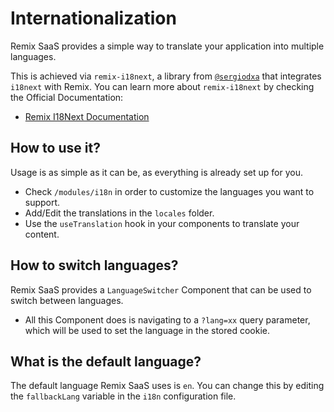 # Internationalization

Remix SaaS provides a simple way to translate your application into multiple languages.

This is achieved via `remix-i18next`, a library from [`@sergiodxa`](https://github.com/sergiodxa) that integrates `i18next` with Remix. You can learn more about `remix-i18next` by checking the Official Documentation:

- [Remix I18Next Documentation](https://github.com/sergiodxa/remix-i18next)

## How to use it?

Usage is as simple as it can be, as everything is already set up for you.

- Check `/modules/i18n` in order to customize the languages you want to support.
- Add/Edit the translations in the `locales` folder.
- Use the `useTranslation` hook in your components to translate your content.

## How to switch languages?

Remix SaaS provides a `LanguageSwitcher` Component that can be used to switch between languages.

- All this Component does is navigating to a `?lang=xx` query parameter, which will be used to set the language in the stored cookie.

## What is the default language?

The default language Remix SaaS uses is `en`. You can change this by editing the `fallbackLang` variable in the `i18n` configuration file.


